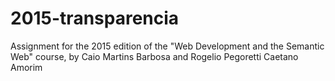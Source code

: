 # 2015-transparencia
Assignment for the 2015 edition of the "Web Development and the Semantic Web" course, by Caio Martins Barbosa and Rogelio Pegoretti Caetano Amorim
